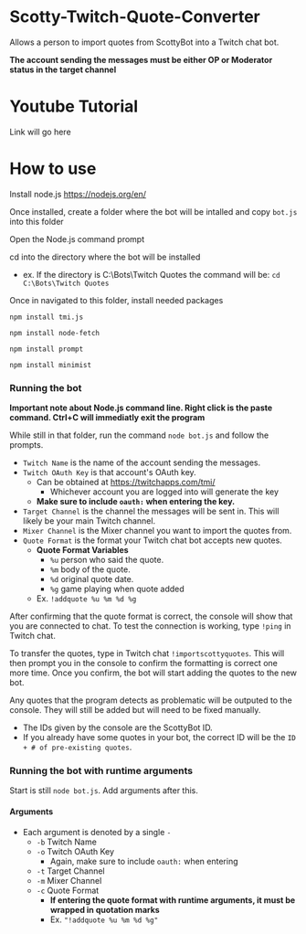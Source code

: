# Scotty-Twitch-Quote-Converter
Allows a person to import quotes from ScottyBot into a Twitch chat bot. 

__The account sending the messages must be either OP or Moderator status in the target channel__

# Youtube Tutorial
Link will go here

# How to use
Install node.js https://nodejs.org/en/

Once installed, create a folder where the bot will be intalled and copy `bot.js` into this folder

Open the Node.js command prompt

cd into the directory where the bot will be installed
* ex. If the directory is  C:\Bots\Twitch Quotes the command will be: `cd C:\Bots\Twitch Quotes`

Once in navigated to this folder, install needed packages
```
npm install tmi.js

npm install node-fetch

npm install prompt

npm install minimist
```
### Running the bot
__Important note about Node.js command line. Right click is the paste command. Ctrl+C will immediatly exit the program__

While still in that folder, run the command `node bot.js` and follow the prompts.
* `Twitch Name` is the name of the account sending the messages.
* `Twitch OAuth Key` is that account's OAuth key.
	* Can be obtained at https://twitchapps.com/tmi/
		* Whichever account you are logged into will generate the key
	* __Make sure to include `oauth:` when entering the key.__
* `Target Channel` is the channel the messages will be sent in. This will likely be your main Twitch channel.
* `Mixer Channel` is the Mixer channel you want to import the quotes from.
* `Quote Format` is the format your Twitch chat bot accepts new quotes. 
	* __Quote Format Variables__
		* `%u`   person who said the quote.
		* `%m`   body of the quote.
		* `%d`   original quote date.
		* `%g`   game playing when quote added
	* Ex. `!addquote %u %m %d %g`
		
     
After confirming that the quote format is correct, the console will show that you are connected to chat. To test the connection is working, type `!ping` in Twitch chat.

To transfer the quotes, type in Twitch chat `!importscottyquotes`. This will then prompt you in the console to confirm the formatting is correct one more time. Once you confirm, the bot will start adding the quotes to the new bot.

Any quotes that the program detects as problematic will be outputed to the console. They will still be added but will need to be fixed manually.
* The IDs given by the console are the ScottyBot ID.
* If you already have some quotes in your bot, the correct ID will be the `ID + # of pre-existing quotes`.

### Running the bot with runtime arguments
Start is still `node bot.js`. Add arguments after this. 

#### Arguments
* Each argument is denoted by a single `-`
	* `-b` Twitch Name
	* `-o` Twitch OAuth Key
		* Again, make sure to include `oauth:` when entering
	* `-t` Target Channel
	* `-m` Mixer Channel
	* `-c` Quote Format
		* __If entering the quote format with runtime arguments, it must be wrapped in quotation marks__
		* Ex. `"!addquote %u %m %d %g"`
